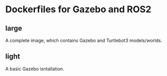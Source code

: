 # Dockerfiles for Gazebo and ROS2

## large
A complete image, which contains Gazebo and Turtlebot3 models/worlds.

## light

A basic Gazebo isntallation.
